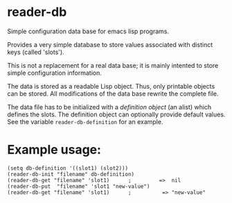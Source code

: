 # reader-db
Simple configuration data base for emacs lisp programs.

Provides a very simple database to store values associated with
distinct keys (called 'slots'). 

This is not a replacement for a real data base; it is mainly intented to store simple configuration
information.

The data is stored as a readable Lisp object. Thus, only printable
objects can be stored. All modifications of the data base rewrite
the complete file.

The data file has to be initialized with a *definition object* (an
alist) which defines the slots. The definition object can optionally provide
default values. See the variable ``reader-db-definition`` for an
example.

# Example usage:

```
(setq db-definition '((slot1) (slot2)))
(reader-db-init "filename" db-definition)
(reader-db-get "filename" 'slot1)      ;         =>  nil
(reader-db-put  "filename" 'slot1 "new-value")
(reader-db-get "filename" 'slot1)      ;          => "new-value"
```
